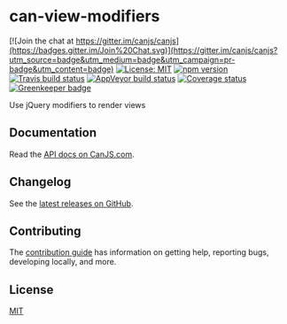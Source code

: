 # can-view-modifiers

[![Join the chat at https://gitter.im/canjs/canjs](https://badges.gitter.im/Join%20Chat.svg)](https://gitter.im/canjs/canjs?utm_source=badge&utm_medium=badge&utm_campaign=pr-badge&utm_content=badge)
[![License: MIT](https://img.shields.io/badge/license-MIT-blue.svg)](https://github.com/canjs/can-view-modifiers/blob/master/LICENSE.md)
[![npm version](https://badge.fury.io/js/can-view-modifiers.svg)](https://www.npmjs.com/package/can-view-modifiers)
[![Travis build status](https://travis-ci.org/canjs/can-view-modifiers.svg?branch=master)](https://travis-ci.org/canjs/can-view-modifiers)
[![AppVeyor build status](https://ci.appveyor.com/api/projects/status/github/canjs/can-view-modifiers?branch=master&svg=true)](https://ci.appveyor.com/project/matthewp/can-view-modifiers)
[![Coverage status](https://coveralls.io/repos/github/canjs/can-view-modifiers/badge.svg?branch=master)](https://coveralls.io/github/canjs/can-view-modifiers?branch=master)
[![Greenkeeper badge](https://badges.greenkeeper.io/canjs/can-view-modifiers.svg)](https://greenkeeper.io/)

Use jQuery modifiers to render views

## Documentation

Read the [API docs on CanJS.com](https://canjs.com/doc/can-view-modifiers.html).

## Changelog

See the [latest releases on GitHub](https://github.com/canjs/can-view-modifiers/releases).

## Contributing

The [contribution guide](https://github.com/canjs/can-view-modifiers/blob/master/CONTRIBUTING.md) has information on getting help, reporting bugs, developing locally, and more.

## License

[MIT](https://github.com/canjs/can-view-modifiers/blob/master/LICENSE.md)

